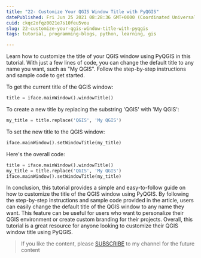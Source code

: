 ```yaml
---
title: "22- Customize Your QGIS Window Title with PyQGIS"
datePublished: Fri Jun 25 2021 08:28:36 GMT+0000 (Coordinated Universal Time)
cuid: ckqc2ofqz0021e7s10feu5vou
slug: 22-customize-your-qgis-window-title-with-pyqgis
tags: tutorial, programming-blogs, python, learning, gis

---
```


Learn how to customize the title of your QGIS window using PyQGIS in this tutorial. With just a few lines of code, you can change the default title to any name you want, such as "My QGIS". Follow the step-by-step instructions and sample code to get started.

To get the current title of the QGIS window:

```python
title = iface.mainWindow().windowTitle()
```

To create a new title by replacing the substring 'QGIS' with 'My QGIS':

```python
my_title = title.replace('QGIS', 'My QGIS')
```

To set the new title to the QGIS window:

```python
iface.mainWindow().setWindowTitle(my_title)
```

Here's the overall code:

```python
title = iface.mainWindow().windowTitle()
my_title = title.replace('QGIS', 'My QGIS')
iface.mainWindow().setWindowTitle(my_title)
```

In conclusion, this tutorial provides a simple and easy-to-follow guide on how to customize the title of the QGIS window using PyQGIS. By following the step-by-step instructions and sample code provided in the article, users can easily change the default title of the QGIS window to any name they want. This feature can be useful for users who want to personalize their QGIS environment or create custom branding for their projects. Overall, this tutorial is a great resource for anyone looking to customize their QGIS window title using PyQGIS.

> If you like the content, please [SUBSCRIBE](https://www.youtube.com/channel/UCpbWlHEqBSnJb6i4UemXQpA?sub_confirmation=1) to my channel for the future content